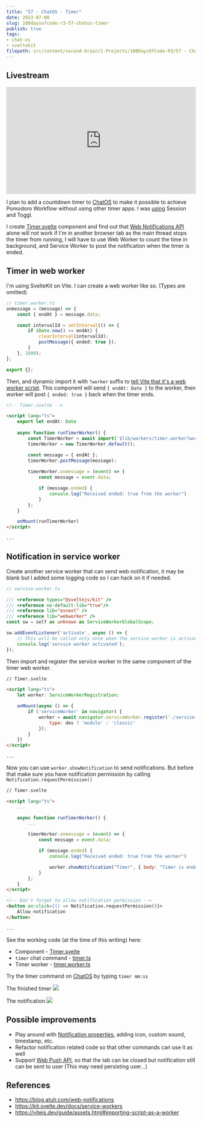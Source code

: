 ```yaml
---
title: "57 - ChatOS - Timer"
date: 2023-07-08
slug: 100daysofcode-r3-57-chatos-timer
publish: true
tags:
- chat-os
- sveltekit
filepath: src/content/second-brain/1-Projects/100DaysOfCode-R3/57 - ChatOS - Timer.md
---
```


## Livestream

<iframe width="100%" style="aspect-ratio: 16 / 9;" src="https://www.youtube.com/embed/05Lg7zyM8zA" title="YouTube video player" frameborder="0" allow="accelerometer; autoplay; clipboard-write; encrypted-media; gyroscope; picture-in-picture; web-share" allowfullscreen></iframe>

I plan to add a countdown timer to [ChatOS](https://chat.narze.live) to make it possible to achieve Pomodoro Workflow without using other timer apps. I was [using](/uses) Session and Toggl.

I create [Timer.svelte](https://github.com/narze/chat-os/blob/64108a90cd0e9389164a75516b0b69bfd1cb14e3/src/lib/commands/components/Timer.svelte) component and find out that [Web Notifications API](https://developer.mozilla.org/en-US/docs/Web/API/Notifications_API) alone will not work if I'm in another browser tab as the main thread stops the timer from running, I will have to use Web Worker to count the time in background, and Service Worker to post the notification when the timer is ended.

## Timer in web worker

I'm using SvelteKit on Vite. I can create a web worker like so. (Types are omitted)

```typescript
// timer.worker.ts
onmessage = (message) => {
	const { endAt } = message.data;

	const intervalId = setInterval(() => {
		if (Date.now() >= endAt) {
			clearInterval(intervalId);
			postMessage({ ended: true });
		}
	}, 1000);
};

export {};
```

Then, and dynamic import it with `?worker` suffix to [tell Vite that it's a web worker script](https://vitejs.dev/guide/features.html#web-workers). This component will send `{ endAt: Date }` to the worker, then worker will post `{ ended: true }` back when the timer ends.

```html
<!-- Timer.svelte -->

<script lang="ts">
    export let endAt: Date
    
    async function runTimerWorker() {
		const TimerWorker = await import('$lib/workers/timer.worker?worker');
		timerWorker = new TimerWorker.default();

		const message = { endAt };
		timerWorker.postMessage(message);
		
		timerWorker.onmessage = (event) => {
			const message = event.data;

			if (message.ended) {
				console.log("Received ended: true from the worker")
			}
		};
	}

    onMount(runTimerWorker)
</script>

...
```

## Notification in service worker

Create another service worker that can send web notification, it may be blank but I added some logging code so I can hack on it if needed.

```typescript
// service-worker.ts

/// <reference types="@sveltejs/kit" />
/// <reference no-default-lib="true"/>
/// <reference lib="esnext" />
/// <reference lib="webworker" />
const sw = self as unknown as ServiceWorkerGlobalScope;

sw.addEventListener('activate', async () => {
	// This will be called only once when the service worker is activated.
	console.log('service worker activated');
});
```

Then import and register the service worker in the same component of the timer web worker.

```html
// Timer.svelte

<script lang="ts">
    let worker: ServiceWorkerRegistration;

    onMount(async () => {
		if ('serviceWorker' in navigator) {
			worker = await navigator.serviceWorker.register('./service-worker.js', {
				type: dev ? 'module' : 'classic' 
			});
		}
    })
</script>

...
```

Now you can use `worker.showNotification` to send notifications. But before that make sure you have notification permission by calling `Notification.requestPermission()`

```html
// Timer.svelte

<script lang="ts">
    ...

    async function runTimerWorker() {
        ...

        timerWorker.onmessage = (event) => {
			const message = event.data;

			if (message.ended) {
				console.log("Received ended: true from the worker")

                worker.showNotification("Timer", { body: "Timer is ended" })
			}
		};
    }
</script>

<!-- Don't forget to allow notification permission -->
<button on:click={() => Notification.requestPermission()}>
    Allow notification
</button>

...
```

See the working code (at the time of this writing) here:

* Component - [Timer.svelte](https://github.com/narze/chat-os/blob/91f6ca25ee884f97e837793ff75170488c4ecf2a/src/lib/commands/components/Timer.svelte)
* `timer` chat command - [timer.ts](https://github.com/narze/chat-os/blob/91f6ca25ee884f97e837793ff75170488c4ecf2a/src/lib/commands/timer.ts)
* Timer worker - [timer.worker.ts](https://github.com/narze/chat-os/blob/91f6ca25ee884f97e837793ff75170488c4ecf2a/src/lib/workers/timer.worker.ts)

Try the timer command on [ChatOS](https://chat.narze.live) by typing `timer mm:ss`

The finished timer ![](1-Projects/100DaysOfCode-R3/attachments/Screenshot%202023-07-09%20at%202.32.05%20AM.png)

The notification ![](1-Projects/100DaysOfCode-R3/attachments/57%20-%20ChatOS%20-%20Timer.png)

## Possible improvements

* Play around with [Notification properties](https://developer.mozilla.org/en-US/docs/Web/API/Notification#instance_properties), adding icon, custom sound, timestamp, etc.
* Refactor notification related code so that other commands can use it as well
* Support [Web Push API](https://developer.mozilla.org/en-US/docs/Web/API/Push_API), so that the tab can be closed but notification still can be sent to user (This may need persisting user...)

## References

* https://blog.atulr.com/web-notifications
* https://kit.svelte.dev/docs/service-workers
* https://vitejs.dev/guide/assets.html#importing-script-as-a-worker
